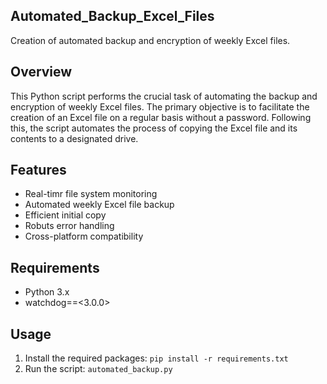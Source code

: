 ## Automated_Backup_Excel_Files
Creation of automated backup and encryption of weekly Excel files.

## Overview

This Python script performs the crucial task of automating the backup and encryption of weekly Excel files. The primary objective is to facilitate the creation of an Excel file on a regular basis without a password. Following this, the script automates the process of copying the Excel file and its contents to a designated drive.

## Features

- Real-timr file system monitoring
- Automated weekly Excel file backup
- Efficient initial copy
- Robuts error handling
- Cross-platform compatibility
  
## Requirements

- Python 3.x
- watchdog==<3.0.0>

## Usage

1. Install the required packages: `pip install -r requirements.txt`
2. Run the script: `automated_backup.py`
